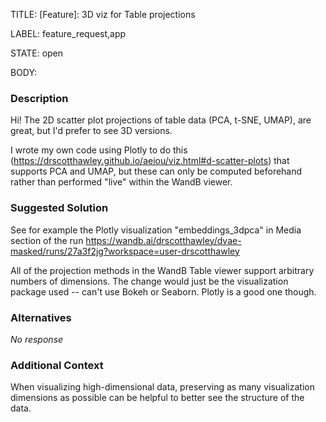 TITLE:
[Feature]: 3D viz for Table projections

LABEL:
feature_request,app

STATE:
open

BODY:
### Description

Hi! The 2D scatter plot projections of table data (PCA, t-SNE, UMAP), are great, but I'd prefer to see 3D versions. 

I wrote my own code using Plotly to do this (https://drscotthawley.github.io/aeiou/viz.html#d-scatter-plots) that supports PCA and UMAP, but these can only be computed beforehand rather than performed "live" within the WandB viewer. 


### Suggested Solution

See for example the Plotly visualization "embeddings_3dpca" in Media section of the run https://wandb.ai/drscotthawley/dvae-masked/runs/27a3f2jg?workspace=user-drscotthawley

All of the projection methods in the WandB Table viewer support arbitrary numbers of dimensions. The change would just be the visualization package used -- can't use Bokeh or Seaborn.  Plotly is a good one though. 


### Alternatives

_No response_

### Additional Context

When visualizing high-dimensional data, preserving as many visualization dimensions as possible can be helpful to better see the structure of the data. 


